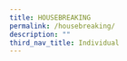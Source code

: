 ```yaml
---
title: HOUSEBREAKING
permalink: /housebreaking/
description: ""
third_nav_title: Individual
---
```


